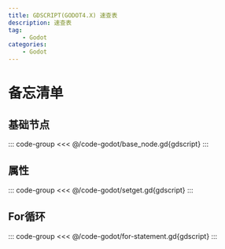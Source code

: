 ```yaml
---
title: GDSCRIPT(GODOT4.X) 速查表
description: 速查表
tag:
    - Godot
categories:
    - Godot
---
```

# 备忘清单


## 基础节点

::: code-group
<<< @/code-godot/base_node.gd{gdscript}
:::

## 属性

::: code-group
<<< @/code-godot/setget.gd{gdscript}
:::

## For循环
::: code-group
<<< @/code-godot/for-statement.gd{gdscript}
:::
